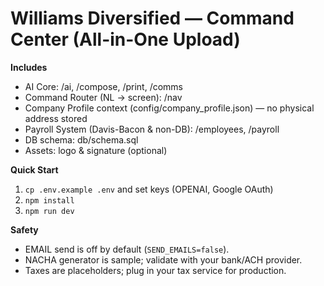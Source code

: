 # Williams Diversified — Command Center (All-in-One Upload)

**Includes**
- AI Core: /ai, /compose, /print, /comms
- Command Router (NL → screen): /nav
- Company Profile context (config/company_profile.json) — no physical address stored
- Payroll System (Davis-Bacon & non-DB): /employees, /payroll
- DB schema: db/schema.sql
- Assets: logo & signature (optional)

**Quick Start**
1) `cp .env.example .env` and set keys (OPENAI, Google OAuth)
2) `npm install`
3) `npm run dev`

**Safety**
- EMAIL send is off by default (`SEND_EMAILS=false`).
- NACHA generator is sample; validate with your bank/ACH provider.
- Taxes are placeholders; plug in your tax service for production.
